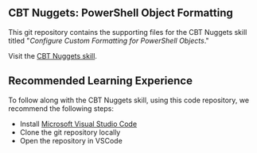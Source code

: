 ## CBT Nuggets: PowerShell Object Formatting

This git repository contains the supporting files for the CBT Nuggets skill titled "_Configure Custom Formatting for PowerShell Objects_."

Visit the [CBT Nuggets skill]().

## Recommended Learning Experience

To follow along with the CBT Nuggets skill, using this code repository, we recommend the following steps:

* Install [Microsoft Visual Studio Code](https://code.visualstudio.com)
* Clone the git repository locally
* Open the repository in VSCode
